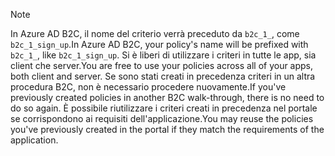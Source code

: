 > [!NOTE]
> <span data-ttu-id="cfc1a-101">In Azure AD B2C, il nome del criterio verrà preceduto da `b2c_1_`, come `b2c_1_sign_up`.</span><span class="sxs-lookup"><span data-stu-id="cfc1a-101">In Azure AD B2C, your policy's name will be prefixed with `b2c_1_`, like `b2c_1_sign_up`.</span></span>  <span data-ttu-id="cfc1a-102">Si è liberi di utilizzare i criteri in tutte le app, sia client che server.</span><span class="sxs-lookup"><span data-stu-id="cfc1a-102">You are free to use your policies across all of your apps, both client and server.</span></span>  <span data-ttu-id="cfc1a-103">Se sono stati creati in precedenza criteri in un altra procedura B2C, non è necessario procedere nuovamente.</span><span class="sxs-lookup"><span data-stu-id="cfc1a-103">If you've previously created policies in another B2C walk-through, there is no need to do so again.</span></span> <span data-ttu-id="cfc1a-104">È possibile riutilizzare i criteri creati in precedenza nel portale se corrispondono ai requisiti dell'applicazione.</span><span class="sxs-lookup"><span data-stu-id="cfc1a-104">You may reuse the policies you've previously created in the portal if they match the requirements of the application.</span></span>
> 
> 

